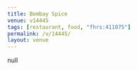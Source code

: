 ```yaml
---
title: Bombay Spice
venue: v14445
tags: [restaurant, food, "fhrs:411075"]
permalink: /v/14445/
layout: venue
---
```

null